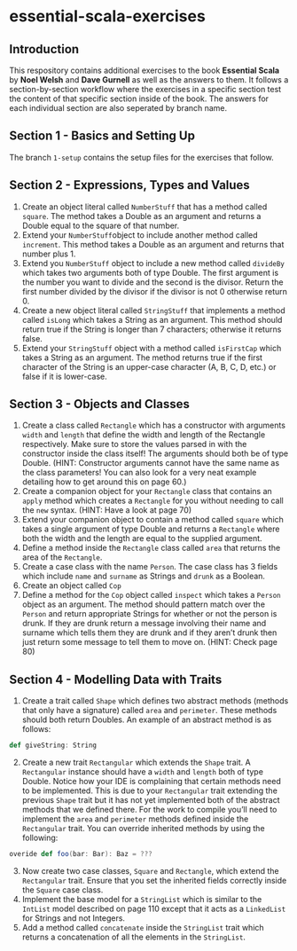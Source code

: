 # essential-scala-exercises

## Introduction

This respository contains additional exercises to the book **Essential Scala** by **Noel Welsh** and **Dave Gurnell** as well as the answers to them. It follows a section-by-section workflow where the exercises in a specific section test the content of that specific section inside of the book. The answers for each individual section are also seperated by branch name.

## Section 1 - Basics and Setting Up

The branch `1-setup` contains the setup files for the exercises that follow.

## Section 2 - Expressions, Types and Values

1. Create an object literal called `NumberStuff` that has a method called `square`. The method takes a Double as an argument and returns a Double equal to the square of that number.
2. Extend your `NumberStuff`object to include another method called `increment`. This method takes a Double as an argument and returns that number plus 1.
3. Extend you `NumberStuff` object to include a new method called `divideBy` which takes two arguments both of type Double. The first argument is the number you want to divide and the second is the divisor. Return the first number divided by the divisor if the divisor is not 0 otherwise return 0.
4. Create a new object literal called `StringStuff` that implements a method called `isLong` which takes a String as an argument. This method should return true if the String is longer than 7 characters; otherwise it returns false.
5. Extend your `StringStuff` object with a method called `isFirstCap` which takes a String as an argument. The method returns true if the first character of the String is an upper-case character (A, B, C, D, etc.) or false if it is lower-case.

## Section 3 - Objects and Classes

1. Create a class called `Rectangle` which has a constructor with arguments `width` and `length` that define the width and length of the Rectangle respectively. Make sure to store the values parsed in with the constructor inside the class itself! The arguments should both be of type Double. (HINT: Constructor arguments cannot have the same name as the class parameters! You can also look for a very neat example detailing how to get around this on page 60.) 
2. Create a companion object for your `Rectangle` class that contains an `apply` method which creates a `Rectangle` for you without needing to call the `new` syntax. (HINT: Have a look at page 70)
3. Extend your companion object to contain a method called `square` which takes a single argument of type Double and returns a `Rectangle` where both the width and the length are equal to the supplied argument.
4. Define a method inside the `Rectangle` class called `area` that returns the area of the `Rectangle`.
5. Create a case class with the name `Person`. The case class has 3 fields which include `name` and `surname` as Strings and `drunk` as a Boolean.
6. Create an object called `Cop`
7. Define a method for the `Cop` object called `inspect` which takes a `Person` object as an argument. The method should pattern match over the `Person` and return appropriate Strings for whether or not the person is drunk. If they are drunk return a message involving their name and surname which tells them they are drunk and if they aren’t drunk then just return some message to tell them to move on. (HINT: Check page 80)

## Section 4 - Modelling Data with Traits

1. Create a trait called `Shape` which defines two abstract methods (methods that only have a signature) called `area` and `perimeter`. These methods should both return Doubles. An example of an abstract method is as follows: 
```scala
def giveString: String
```
2. Create a new trait `Rectangular` which extends the `Shape` trait. A `Rectangular` instance should have a `width` and `length` both of type Double. Notice how your IDE is complaining that certain methods need to be implemented. This is due to your `Rectangular` trait extending the previous `Shape` trait but it has not yet implemented both of the abstract methods that we defined there. For the work to compile you’ll need to implement the `area` and `perimeter` methods defined inside the `Rectangular` trait. You can override inherited methods by using the following: 
```scala
overide def foo(bar: Bar): Baz = ???
```
3. Now create two case classes, `Square` and `Rectangle`, which extend the `Rectangular` trait. Ensure that you set the inherited fields correctly inside the `Square` case class.
4. Implement the base model for a `StringList` which is similar to the `IntList` model described on page 110 except that it acts as a `LinkedList` for Strings and not Integers.
5. Add a method called `concatenate` inside the `StringList` trait which returns a concatenation of all the elements in the `StringList`. 
